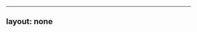---
layout: none
-----

<RedoclyAPIBlock src="/firefly-services/docs/photoshop_createArtboard.json" width="600px" disableSidebar hideTryItPanel />
